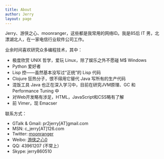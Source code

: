 ```yaml
---
title: About
author: Jerry
layout: page
---
```

Jerry、游侠之心、moonranger，这些都是我常用的网络ID。我是85后 IT 男，北漂湖北人，在一家电信行业软件公司工作。

业余时间喜欢研究众多编程技术，其中：

*   极度欣赏 UNIX 哲学，爱玩 Linux，除了娱乐之外不愿碰 M$ Windows
*   Python 爱好者
*   Lisp 控——虽然基本没写过“正统”的 Lisp 代码
*   Clojure 狂热分子，恨不得用它替代 Java 写所有的生产代码
*   混饭工具 Java 也正在深入学习中，目前在研究JVM原理、GC 和 Performance Tuning 中
*   对Web开发略有涉足，HTML，JavaScript和CSS略有了解
*   前 Vimer，现 Emacser

联系方式：

*   GTalk & Gmail: pr2jerry[AT]gmail.com
*   MSN: c_jerry[AT]126.com
*   Twitter: <a href="https://twitter.com/moonranger" target="_blank">moonranger</a>
*   Weibo: <a href="http://weibo.com/moonranger" target="_blank">游侠之心0</a>
*   QQ: 43961207 (不常上）
*   Skype: jerry860510